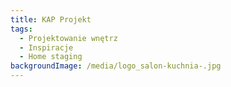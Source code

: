 ```yaml
---
title: KAP Projekt
tags:
  - Projektowanie wnętrz
  - Inspiracje
  - Home staging
backgroundImage: /media/logo_salon-kuchnia-.jpg
---
```

